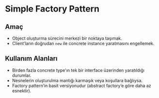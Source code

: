 # Simple Factory Pattern

## Amaç
- Object oluşturma sürecini merkezi bir noktaya taşımak.
- Client’ların doğrudan `new` ile concrete instance yaratmasını engellemek.

## Kullanım Alanları
- Birden fazla concrete type'ın tek bir interface üzerinden yaratıldığı durumlar.
- Nesnelerin oluşturulma mantığı karmaşık veya koşullara bağlıysa.
- Factory pattern’in basit versiyonudur (abstract factory’e göre daha az esnektir).